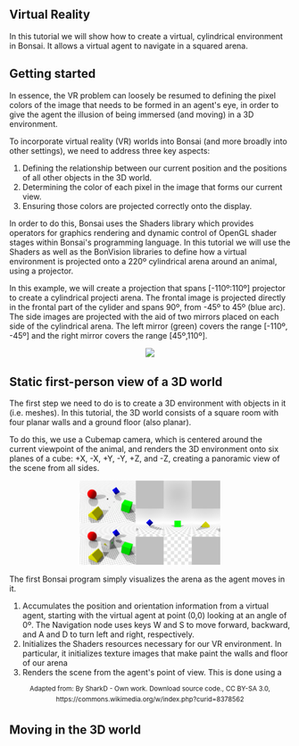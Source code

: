 
## Virtual Reality

In this tutorial we will show how to create a virtual, cylindrical environment in Bonsai. It allows a virtual agent to navigate in a squared arena. 

## Getting started

In essence, the VR problem can loosely be resumed to defining the pixel colors of the image that needs to be formed in an agent's eye, in order to give the agent the illusion of being immersed (and moving) in a 3D environment. 

To incorporate virtual reality (VR) worlds into Bonsai (and more broadly into other settings), we need to address three key aspects:
1. Defining the relationship between our current position and the positions of all other objects in the 3D world.
2. Determining the color of each pixel in the image that forms our current view.
3. Ensuring those colors are projected correctly onto the display.

In order to do this, Bonsai uses the Shaders library which provides operators for graphics rendering and dynamic control of OpenGL shader stages within Bonsai's programming language. In this tutorial we will use the Shaders as well as the BonVision libraries to define how a virtual environment is projected onto a 220º cylindrical arena around an animal, using a projector.

In this example, we will create a projection that spans [-110º:110º] projector to create a cylindrical projecti arena. The frontal image is projected directly in the frontal part of the cylider and spans 90º, from -45º to 45º (blue arc). The side images are projected with the aid of two mirrors placed on each side of the cylindrical arena. The left mirror (green) covers the range [-110º, -45º] and the right mirror covers the range [45º,110º].

<p align="center" width="100%">
    <img width="30%" src="./projection_schematics.svg"> 
</p>


## Static first-person view of a 3D world

The first step we need to do is to create a 3D environment with objects in it (i.e. meshes). In this tutorial, the 3D world consists of a square room with four planar walls and a ground floor (also planar).  
 

 
 
To do this, we use a Cubemap camera, which is centered around the current viewpoint of the animal, and renders the 3D environment onto six planes of a cube: +X, -X, +Y, -Y, +Z, and -Z, creating a panoramic view of the scene from all sides.

<p align="center" width="100%">
    <img width="50%" src="./panorama_cube_map.png"> 
</p>

The first Bonsai program simply visualizes the arena as the agent moves in it.

1. Accumulates the position and orientation information from a virtual agent, starting with the virtual agent at point (0,0) looking at an angle of 0º. The Navigation node uses keys W and S to move forward, backward, and A and D to turn left and right, respectively.
2. Initializes the Shaders resources necessary for our VR environment. In particular, it initializes texture images that make paint the walls and floor of our arena
3. Renders the scene from the agent's point of view. This is done using a 


<p style="text-align:center;"><sup>Adapted from: By SharkD - Own work. Download source code., CC BY-SA 3.0, https://commons.wikimedia.org/w/index.php?curid=8378562</sup></p>




## Moving in the 3D world